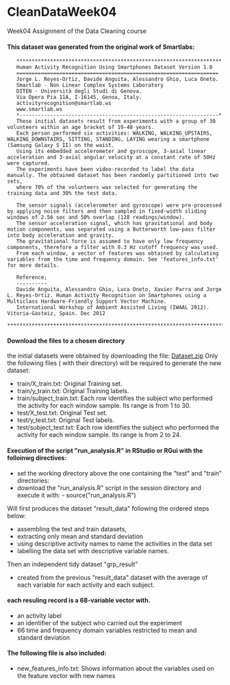 # CleanDataWeek04
Week04 Assignment of the Data Cleaning course


#### This dataset was generated from the original work of Smartlabs:

       *******************************************************************   
       Human Activity Recognition Using Smartphones Dataset Version 1.0      
       ==================================================================    
       Jorge L. Reyes-Ortiz, Davide Anguita, Alessandro Ghio, Luca Oneto.    
       Smartlab - Non Linear Complex Systems Laboratory                      
       DITEN - Università degli Studi di Genova.                             
       Via Opera Pia 11A, I-16145, Genoa, Italy.                             
       activityrecognition@smartlab.ws                                       
       www.smartlab.ws                                                      
       *-----------------------------------------------------------------*   
       These initial datasets result from experiments with a group of 30 volunteers within an age bracket of 19-48 years. 
       Each person performed six activities: WALKING, WALKING_UPSTAIRS, WALKING_DOWNSTAIRS, SITTING, STANDING, LAYING wearing a smartphone (Samsung Galaxy S II) on the waist.                                                              
       Using its embedded accelerometer and gyroscope, 3-axial linear acceleration and 3-axial angular velocity at a constant rate of 50Hz were captured.                                                 
       The experiments have been video-recorded to label the data manually. The obtained dataset has been randomly partitioned into two sets,                                                           
       where 70% of the volunteers was selected for generating the training data and 30% the test data.                                                                                                 
                                                                                                                                                                                                 
       The sensor signals (accelerometer and gyroscope) were pre-processed by applying noise filters and then sampled in fixed-width sliding windows of 2.56 sec and 50% overlap (128 readings/window). 
       The sensor acceleration signal, which has gravitational and body motion components, was separated using a Butterworth low-pass filter into body acceleration and gravity.                        
       The gravitational force is assumed to have only low frequency components, therefore a filter with 0.3 Hz cutoff frequency was used.
       From each window, a vector of features was obtained by calculating variables from the time and frequency domain. See 'features_info.txt' for more details.

       Reference; 
       ----------
       Davide Anguita, Alessandro Ghio, Luca Oneto, Xavier Parra and Jorge L. Reyes-Ortiz. Human Activity Recognition on Smartphones using a Multiclass Hardware-Friendly Support Vector Machine. 
       International Workshop of Ambient Assisted Living (IWAAL 2012). Vitoria-Gasteiz, Spain. Dec 2012 
       **********************************************************************************************************************************************************


####  Download the files to a chosen directory
the initial datasets were obtained by downloading the file:
[Dataset.zip](https://d396qusza40orc.cloudfront.net/getdata%2Fprojectfiles%2FUCI%20HAR%20Dataset.zip)
Only the following files ( with their directory) will be required to generate the new dataset:
- train/X_train.txt: Original Training set.
- train/y_train.txt: Original Training labels.
- train/subject_train.txt: Each row identifies the subject who performed the activity for each window sample. 
Its range is from 1 to 30.
- test/X_test.txt: Original Test set.
- test/y_test.txt: Original Test labels.
- test/subject_test.txt:   Each row identifies the subject who performed the activity for each window sample. 
Its range is from 2 to 24.

####  Execution of the script "run_analysis.R"  in RStudio or RGui with the folloinwg directives:
- set the working directory above the one containing the "test" and "train" directories:
- download the "run_analysis.R"  script in the session directory and execute it with:
      - source("run_analysis.R") 

Will first produces the dataset "result_data" following the ordered steps below:
- assembling the test and train datasets,
- extracting only mean and standard deviation
- using descriptive activity names to name the activities in the data set
- labelling the data set with descriptive variable names.

Then an independent tidy dataset "grp_result" 
- created from the previous "result_data" dataset with the average of each variable for each activity and each subject.

####  each resuling record is a 68-variable vector with. 
- an activity label 
- an identifier of the subject who carried out the experiment
- 66 time and frequency domain variables restricted to mean and standard deviation

#### The following file is also included:
- new_features_info.txt: Shows information about the variables used on the feature vector with new names



